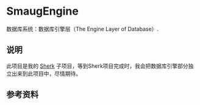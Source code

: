 # SmaugEngine
数据库系统：数据库引擎层（The Engine Layer of Database）.

## 说明
此项目是我的 [Sherk](https://github.com/Lvsi-China/Sherk) 子项目，等到Sherk项目完成时，我会把数据库引擎部分独立出来到此项目中，尽情期待。

## 参考资料
